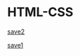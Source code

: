 # HTML-CSS

 <a href="https://paulo1707.github.io/HTML-CSS/trabalho iframe">save2</a>
 
 <a href="https://paulo1707.github.io/HTML-CSS/FILMIX">save1</a>
